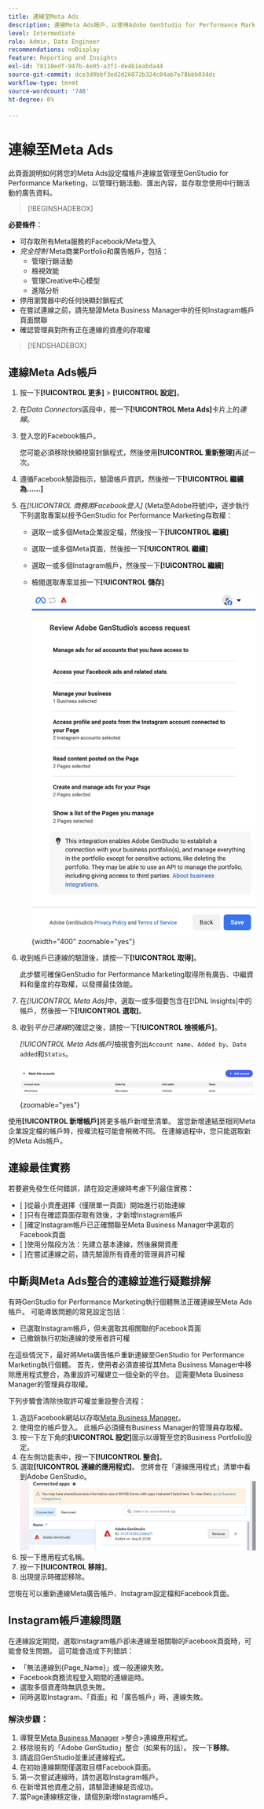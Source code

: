 ```yaml
---
title: 連線至Meta Ads
description: 連線Meta Ads帳戶，以使用Adobe GenStudio for Performance Marketing啟用及監控您的廣告和媒體。
level: Intermediate
role: Admin, Data Engineer
recommendations: noDisplay
feature: Reporting and Insights
exl-id: 78110edf-947b-4e05-a3f1-de4b1eabda44
source-git-commit: dce3d9bbf3ed2d26872b324c04ab7e78bbb034dc
workflow-type: tm+mt
source-wordcount: '748'
ht-degree: 0%

---
```


# 連線至Meta Ads

此頁面說明如何將您的Meta Ads設定檔帳戶連線並管理至GenStudio for Performance Marketing，以管理行銷活動、匯出內容，並存取您使用中行銷活動的廣告資料。

>[!BEGINSHADEBOX]

**必要條件**：

- 可存取所有Meta服務的Facebook/Meta登入
- _完全控制_ Meta商業Portfolio和廣告帳戶，包括：
   - 管理行銷活動
   - 檢視效能
   - 管理Creative中心模型
   - 進階分析
- 停用瀏覽器中的任何快顯封鎖程式
- 在嘗試連線之前，請先驗證Meta Business Manager中的任何Instagram帳戶頁面關聯
- 確認管理員對所有正在連線的資產的存取權

>[!ENDSHADEBOX]

## 連線Meta Ads帳戶

1. 按一下&#x200B;**[!UICONTROL 更多]** > **[!UICONTROL 設定]**。

1. 在&#x200B;_Data Connectors_&#x200B;區段中，按一下&#x200B;**[!UICONTROL Meta Ads]**&#x200B;卡片上的&#x200B;_連線_。

1. 登入您的Facebook帳戶。

   您可能必須移除快顯視窗封鎖程式，然後使用&#x200B;**[!UICONTROL 重新整理]**&#x200B;再試一次。

1. 遵循Facebook驗證指示，驗證帳戶資訊，然後按一下&#x200B;**[!UICONTROL 繼續為……]**

1. 在&#x200B;_[!UICONTROL 商務用Facebook登入]_ (Meta至Adobe符號)中，逐步執行下列選取專案以授予GenStudio for Performance Marketing存取權：

   - 選取一或多個Meta企業設定檔，然後按一下&#x200B;**[!UICONTROL 繼續]**
   - 選取一或多個Meta頁面，然後按一下&#x200B;**[!UICONTROL 繼續]**
   - 選取一或多個Instagram帳戶，然後按一下&#x200B;**[!UICONTROL 繼續]**
   - 檢閱選取專案並按一下&#x200B;**[!UICONTROL 儲存]**

     ![檢閱選取專案](/help/assets/meta/meta-review-selections.png "檢閱選取專案"){width="400" zoomable="yes"}

1. 收到帳戶已連線的驗證後，請按一下&#x200B;**[!UICONTROL 取得]**。

   此步驟可確保GenStudio for Performance Marketing取得所有廣告、中繼資料和量度的存取權，以發揮最佳效能。

1. 在&#x200B;_[!UICONTROL Meta Ads]_&#x200B;中，選取一或多個要包含在[!DNL Insights]中的帳戶，然後按一下&#x200B;**[!UICONTROL 選取]**。

1. 收到&#x200B;_平台已連線_&#x200B;的確認之後，請按一下&#x200B;**[!UICONTROL 檢視帳戶]**。

   _[!UICONTROL Meta Ads帳戶]_&#x200B;檢視會列出`Account name`、`Added by`、`Date added`和`Status`。

   ![Meta帳戶清單](/help/assets/meta/meta-accounts-list.png "連線的Meta帳戶清單"){zoomable="yes"}

使用&#x200B;**[!UICONTROL 新增帳戶]**&#x200B;將更多帳戶新增至清單。 當您新增連結至相同Meta企業設定檔的帳戶時，授權流程可能會稍微不同。 在連線過程中，您只能選取新的Meta Ads帳戶。

## 連線最佳實務

若要避免發生任何錯誤，請在設定連線時考慮下列最佳實務：

- [ ]從最小資產選擇（僅限單一頁面）開始進行初始連線
- [ ]只有在確認頁面存取有效後，才新增Instagram帳戶
- [ ]確定Instagram帳戶已正確關聯至Meta Business Manager中選取的Facebook頁面
- [ ]使用分階段方法：先建立基本連線，然後展開資產
- [ ]在嘗試連線之前，請先驗證所有資產的管理員許可權

## 中斷與Meta Ads整合的連線並進行疑難排解

有時GenStudio for Performance Marketing執行個體無法正確連線至Meta Ads帳戶。 可能導致問題的常見設定包括：

- 已選取Instagram帳戶，但未選取其相關聯的Facebook頁面
- 已撤銷執行初始連線的使用者許可權

在這些情況下，最好將Meta廣告帳戶重新連線至GenStudio for Performance Marketing執行個體。 首先，使用者必須直接從其Meta Business Manager中移除應用程式整合，為重設許可權建立一個全新的平台。 這需要Meta Business Manager的管理員存取權。

下列步驟會清除快取許可權並重設整合流程：

1. 造訪Facebook網站以存取[Meta Business Manager](https://business.facebook.com)。
1. 使用您的帳戶登入。 此帳戶必須擁有Business Manager的管理員存取權。
1. 按一下左下角的&#x200B;**[!UICONTROL 設定]**&#x200B;圖示以導覽至您的Business Portfolio設定。
1. 在左側功能表中，按一下&#x200B;**[!UICONTROL 整合]**。
1. 選取&#x200B;**[!UICONTROL 連線的應用程式]**。 您將會在「連線應用程式」清單中看到Adobe GenStudio。
   ![Meta Business Manager連線應用程式](./meta-connected-apps.png "Meta Business Manager連線應用程式窗格")
1. 按一下應用程式名稱。
1. 按一下&#x200B;**[!UICONTROL 移除]**。
1. 出現提示時確認移除。

您現在可以重新連線Meta廣告帳戶、Instagram設定檔和Facebook頁面。

## Instagram帳戶連線問題

在連線設定期間，選取Instagram帳戶卻未連線至相關聯的Facebook頁面時，可能會發生問題。 這可能會造成下列錯誤：

- 「無法連線到{Page_Name}」或一般連線失敗。
- Facebook商務流程登入期間的連線逾時。
- 選取多個資產時無訊息失敗。
- 同時選取Instagram、「頁面」和「廣告帳戶」時，連線失敗。

### 解決步驟：

1. 導覽至[Meta Business Manager](https://business.facebook.com) >整合>連線應用程式。
1. 移除現有的「Adobe GenStudio」整合（如果有的話）。 按一下&#x200B;**移除**。
1. 請返回GenStudio並重試連線程式。
1. 在初始連線期間僅選取目標Facebook頁面。
1. 第一次嘗試連線時，請勿選取Instagram帳戶。
1. 在新增其他資產之前，請驗證連線是否成功。
1. 當Page連線穩定後，請個別新增Instagram帳戶。


